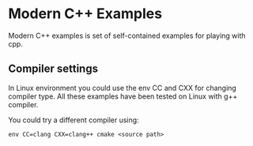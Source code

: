 # Modern C++ Examples

Modern C++ examples is set of self-contained examples for playing with cpp.

## Compiler settings
In Linux environment you could use the env CC and CXX for changing compiler type.
All these examples have been tested on Linux with g++ compiler.

You could try a different compiler using:

    env CC=clang CXX=clang++ cmake <source path>

